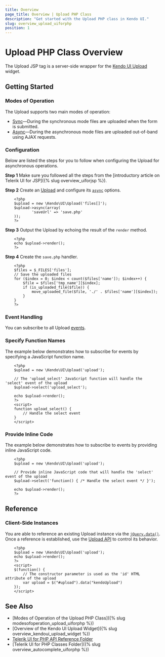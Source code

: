```yaml
---
title: Overview
page_title: Overview | Upload PHP Class
description: "Get started with the Upload PHP class in Kendo UI."
slug: overview_upload_uiforphp
position: 1
---
```


# Upload PHP Class Overview

The Upload JSP tag is a server-side wrapper for the [Kendo UI Upload](/api/javascript/ui/upload) widget.

## Getting Started

### Modes of Operation

The Upload supports two main modes of operation:

* [Sync](/php/widgets/upload/modes#sync)&mdash;During the synchronous mode files are uploaded when the form is submitted.
* [Async](/php/widgets/upload/modes#async)&mdash;During the asynchronous mode files are uploaded out-of-band using AJAX requests.

### Configuration

Below are listed the steps for you to follow when configuring the Upload for asynchronous operations.

**Step 1** Make sure you followed all the steps from the [introductory article on Telerik UI for JSP]({% slug overview_uiforjsp %}).

**Step 2** Create an [Upload](/api/php/Kendo/UI/Upload) and configure its [`async`](/api/php/Kendo/UI/Upload#async) options.



        <?php
        $upload = new \Kendo\UI\Upload('files[]');
        $upload->async(array(
                'saveUrl' => 'save.php'
        ));
        ?>

**Step 3** Output the Upload by echoing the result of the `render` method.



        <?php
        echo $upload->render();
        ?>

**Step 4** Create the `save.php` handler.



        <?php
        $files = $_FILES['files'];
        // Save the uploaded files
        for ($index = 0; $index < count($files['name']); $index++) {
            $file = $files['tmp_name'][$index];
            if (is_uploaded_file($file)) {
                move_uploaded_file($file, './' . $files['name'][$index]);
            }
        }
        ?>

<!--_-->
### Event Handling

You can subscribe to all Upload [events](/api/javascript/ui/upload#events).

### Specify Function Names

The example below demonstrates how to subscribe for events by specifying a JavaScript function name.




        <?php
        $upload = new \Kendo\UI\Upload('upload');

        // The 'upload_select' JavaScript function will handle the 'select' event of the upload
        $upload->select('upload_select');

        echo $upload->render();
        ?>
        <script>
        function upload_select() {
            // Handle the select event
        }
        </script>

### Provide Inline Code

The example below demonstrates how to subscribe to events by providing inline JavaScript code.



        <?php
        $upload = new \Kendo\UI\Upload('upload');

        // Provide inline JavaScript code that will handle the 'select' event of the upload
        $upload->select('function() { /* Handle the select event */ }');

        echo $upload->render();
        ?>

<!--*-->
## Reference

### Client-Side Instances

You are able to reference an existing Upload instance via the [`jQuery.data()`](https://api.jquery.com/jQuery.data/). Once a reference is established, use the [Upload API](/api/javascript/ui/upload#methods) to control its behavior.



        <?php
        $upload = new \Kendo\UI\Upload('upload');
        echo $upload->render();
        ?>
        <script>
        $(function() {
            // The constructor parameter is used as the 'id' HTML attribute of the upload
            var upload = $("#upload").data("kendoUpload")
        });
        </script>

## See Also

* [Modes of Operation of the Upload PHP Class]({% slug modesofoperation_upload_uiforphp %})
* [Overview of the Kendo UI Upload Widget]({% slug overview_kendoui_upload_widget %})
* [Telerik UI for PHP API Reference Folder](/api/php/Kendo/UI/AutoComplete)
* [Telerik UI for PHP Classes Folder]({% slug overview_autocomplete_uiforphp %})
